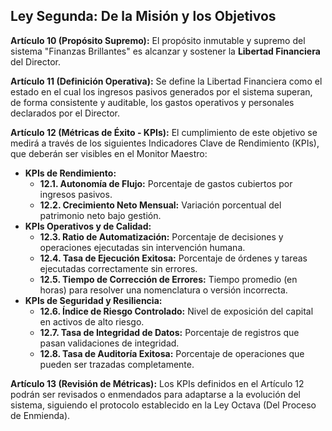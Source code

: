 ## Ley Segunda: De la Misión y los Objetivos

**Artículo 10 (Propósito Supremo):** El propósito inmutable y supremo del sistema "Finanzas Brillantes" es alcanzar y sostener la **Libertad Financiera** del Director.

**Artículo 11 (Definición Operativa):** Se define la Libertad Financiera como el estado en el cual los ingresos pasivos generados por el sistema superan, de forma consistente y auditable, los gastos operativos y personales declarados por el Director.

**Artículo 12 (Métricas de Éxito - KPIs):** El cumplimiento de este objetivo se medirá a través de los siguientes Indicadores Clave de Rendimiento (KPIs), que deberán ser visibles en el Monitor Maestro:
* **KPIs de Rendimiento:**
    * **12.1. Autonomía de Flujo:** Porcentaje de gastos cubiertos por ingresos pasivos.
    * **12.2. Crecimiento Neto Mensual:** Variación porcentual del patrimonio neto bajo gestión.
* **KPIs Operativos y de Calidad:**
    * **12.3. Ratio de Automatización:** Porcentaje de decisiones y operaciones ejecutadas sin intervención humana.
    * **12.4. Tasa de Ejecución Exitosa:** Porcentaje de órdenes y tareas ejecutadas correctamente sin errores.
    * **12.5. Tiempo de Corrección de Errores:** Tiempo promedio (en horas) para resolver una nomenclatura o versión incorrecta.
* **KPIs de Seguridad y Resiliencia:**
    * **12.6. Índice de Riesgo Controlado:** Nivel de exposición del capital en activos de alto riesgo.
    * **12.7. Tasa de Integridad de Datos:** Porcentaje de registros que pasan validaciones de integridad.
    * **12.8. Tasa de Auditoría Exitosa:** Porcentaje de operaciones que pueden ser trazadas completamente.

**Artículo 13 (Revisión de Métricas):** Los KPIs definidos en el Artículo 12 podrán ser revisados o enmendados para adaptarse a la evolución del sistema, siguiendo el protocolo establecido en la Ley Octava (Del Proceso de Enmienda).
